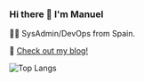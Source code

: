 ### Hi there 👋 I'm Manuel

👨‍💻 SysAdmin/DevOps from Spain.

📖 [Check out my blog!](https://aorith.github.io/)

![Top Langs](https://github-readme-stats.vercel.app/api/top-langs/?username=aorith&layout=compact)
